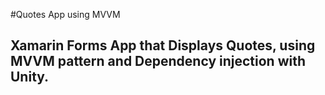 #Quotes App using MVVM

## Xamarin Forms App that Displays Quotes, using MVVM pattern and Dependency injection with Unity. 